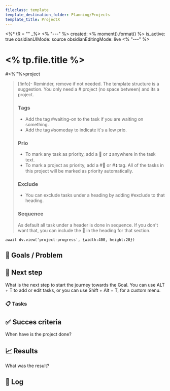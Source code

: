 ```yaml
---
fileclass: template
template_destination_folder: Planning/Projects
template_title: ProjectX
---
```

<%* tR = "" _%>
<% "---" %>
created: <% moment().format() %>
is_active: true
obsidianUIMode: source
obsidianEditingMode: live
<% "---" %>
# <% tp.file.title %>

#<%''%>project

> [!info]- Reminder, remove if not needed.
> The template structure is a suggestion. You only need a # project (no space between) and its a project.
> 
> ### Tags
> - Add the tag #waiting-on to the task if you are waiting on something.
> - Add the tag #someday to indicate it´s a low prio.
> 
> ### Prio
> - To mark any task as priority, add a 🔺 or ⏫ anywhere in the task text.
> - To mark a project as priority, add a #🔺 or #⏫ tag. All of the tasks in this project will be marked as priority automatically.
> 
> ### Exclude
> - You can exclude tasks under a heading by adding #exclude to that heading.
> 
> ### Sequence
> As default all task under a header is done in sequence. If you don't want that, you can include the 🟰 in the heading for that section.

```dataviewjs
await dv.view('project-progress', {width:400, height:20})
```
## 🎯 Goals / Problem

## 👷 Next step
What is the next step to start the journey towards the Goal. You can use ALT + T to add or edit tasks, or you can use Shift + Alt + T, for a custom menu.

### 📋 Tasks

## ✅ Succes criteria
When have is the project done?

## 📈 Results
What was the result?

## 📓 Log